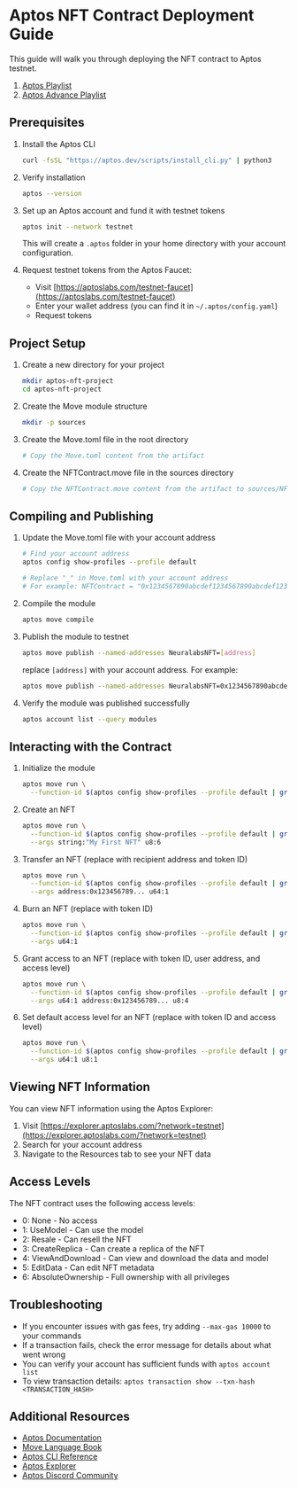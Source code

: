 # Aptos NFT Contract Deployment Guide

This guide will walk you through deploying the NFT contract to Aptos testnet.


1. [Aptos Playlist](https://www.youtube.com/watch?v=giUgccl02-4&list=PLLkrq2VBYc1aMSahgDWehzjhEOXJnLG9C)
2. [Aptos Advance Playlist](https://www.youtube.com/watch?v=LHJ4p76Z5wI&list=PLLkrq2VBYc1bPU-l6-Fhw-E36s435e-nY)

## Prerequisites

1. Install the Aptos CLI
   ```bash
   curl -fsSL "https://aptos.dev/scripts/install_cli.py" | python3
   ```

2. Verify installation
   ```bash
   aptos --version
   ```

3. Set up an Aptos account and fund it with testnet tokens
   ```bash
   aptos init --network testnet
   ```
   This will create a `.aptos` folder in your home directory with your account configuration.

4. Request testnet tokens from the Aptos Faucet:
   - Visit [https://aptoslabs.com/testnet-faucet](https://aptoslabs.com/testnet-faucet)
   - Enter your wallet address (you can find it in `~/.aptos/config.yaml`)
   - Request tokens

## Project Setup

1. Create a new directory for your project
   ```bash
   mkdir aptos-nft-project
   cd aptos-nft-project
   ```

2. Create the Move module structure
   ```bash
   mkdir -p sources
   ```

3. Create the Move.toml file in the root directory
   ```bash
   # Copy the Move.toml content from the artifact
   ```

4. Create the NFTContract.move file in the sources directory
   ```bash
   # Copy the NFTContract.move content from the artifact to sources/NFTContract.move
   ```

## Compiling and Publishing

1. Update the Move.toml file with your account address
   ```bash
   # Find your account address
   aptos config show-profiles --profile default

   # Replace "_" in Move.toml with your account address
   # For example: NFTContract = "0x1234567890abcdef1234567890abcdef1234567890abcdef1234567890abcdef"
   ```

2. Compile the module
   ```bash
   aptos move compile
   ```

3. Publish the module to testnet
   ```bash
   aptos move publish --named-addresses NeuralabsNFT=[address]
   ```

   replace `[address]` with your account address. For example:
   ```bash
   aptos move publish --named-addresses NeuralabsNFT=0x1234567890abcdef1234567890abcdef1234567890abcdef1234567890abcdef
   ```

4. Verify the module was published successfully
   ```bash
   aptos account list --query modules
   ```

## Interacting with the Contract

1. Initialize the module
   ```bash
   aptos move run \
     --function-id $(aptos config show-profiles --profile default | grep 'account:' | awk '{print $2}')::NFT::initialize
   ```

2. Create an NFT
   ```bash
   aptos move run \
     --function-id $(aptos config show-profiles --profile default | grep 'account:' | awk '{print $2}')::NFT::create_nft \
     --args string:"My First NFT" u8:6
   ```

3. Transfer an NFT (replace with recipient address and token ID)
   ```bash
   aptos move run \
     --function-id $(aptos config show-profiles --profile default | grep 'account:' | awk '{print $2}')::NFT::transfer_nft \
     --args address:0x123456789... u64:1
   ```

4. Burn an NFT (replace with token ID)
   ```bash
   aptos move run \
     --function-id $(aptos config show-profiles --profile default | grep 'account:' | awk '{print $2}')::NFT::burn_nft \
     --args u64:1
   ```

5. Grant access to an NFT (replace with token ID, user address, and access level)
   ```bash
   aptos move run \
     --function-id $(aptos config show-profiles --profile default | grep 'account:' | awk '{print $2}')::NFT::grant_access \
     --args u64:1 address:0x123456789... u8:4
   ```

6. Set default access level for an NFT (replace with token ID and access level)
   ```bash
   aptos move run \
     --function-id $(aptos config show-profiles --profile default | grep 'account:' | awk '{print $2}')::NFT::set_default_access_level \
     --args u64:1 u8:1
   ```

## Viewing NFT Information

You can view NFT information using the Aptos Explorer:

1. Visit [https://explorer.aptoslabs.com/?network=testnet](https://explorer.aptoslabs.com/?network=testnet)
2. Search for your account address
3. Navigate to the Resources tab to see your NFT data

## Access Levels

The NFT contract uses the following access levels:

- 0: None - No access
- 1: UseModel - Can use the model
- 2: Resale - Can resell the NFT
- 3: CreateReplica - Can create a replica of the NFT
- 4: ViewAndDownload - Can view and download the data and model
- 5: EditData - Can edit NFT metadata
- 6: AbsoluteOwnership - Full ownership with all privileges

## Troubleshooting

- If you encounter issues with gas fees, try adding `--max-gas 10000` to your commands
- If a transaction fails, check the error message for details about what went wrong
- You can verify your account has sufficient funds with `aptos account list`
- To view transaction details: `aptos transaction show --txn-hash <TRANSACTION_HASH>`

## Additional Resources

- [Aptos Documentation](https://aptos.dev/)
- [Move Language Book](https://move-language.github.io/move/)
- [Aptos CLI Reference](https://aptos.dev/cli-tools/aptos-cli-tool/use-aptos-cli/)
- [Aptos Explorer](https://explorer.aptoslabs.com/?network=testnet)
- [Aptos Discord Community](https://discord.gg/aptoslabs)